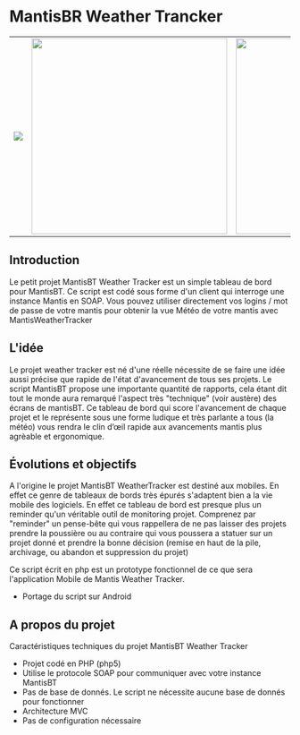 # MantisBR Weather Trancker


<table width="70%" border="0">
<tr><td>
<img src="https://lh3.googleusercontent.com/-D2RFOMIHxbo/UssGAjUVVgI/AAAAAAAABu4/d0jco9VaI3U/w250-h150-no/weather_tracker.png"  />
</td><td>
<img src="https://lh5.googleusercontent.com/-7BFLU5buFjA/UssFjdKSQdI/AAAAAAAABuo/fN3b_LItqR8/w655-h384-no/Capture+du+2014-01-05+18%253A41%253A55.png" width="350px" />
</td><td>
<img src="https://lh5.googleusercontent.com/-IvRMwYo7ov4/UssFjUd0qdI/AAAAAAAABuk/3M5FEg4b5l4/w532-h384-no/Capture+du+2014-01-05+18%253A42%253A19.png" width="350px" style="float:left" />
</td></tr>
</table>


## Introduction

Le petit projet MantisBT Weather Tracker est un simple tableau de bord pour MantisBT. Ce script est codé sous forme d'un client qui interroge une instance Mantis en SOAP. Vous pouvez utiliser directement vos logins / mot de passe de votre mantis pour obtenir la vue Météo de votre mantis avec MantisWeatherTracker


## L'idée

Le projet weather tracker est né d'une réelle nécessite de se faire une idée aussi précise que rapide de l'état d'avancement de tous ses projets. Le script MantisBT propose une importante quantité de rapports, cela étant dit tout le monde aura remarqué l'aspect très "technique" (voir austère) des écrans de mantisBT.
Ce tableau de bord qui score l'avancement de chaque projet et le représente sous une forme ludique et très parlante a tous (la météo) vous rendra le clin d’œil rapide aux avancements mantis plus agrèable et ergonomique.


## Évolutions et objectifs

A l'origine le projet MantisBT WeatherTracker est destiné aux mobiles. En effet ce genre de tableaux de bords très épurés s'adaptent bien a la vie mobile des logiciels. En effet ce tableau de bord est presque plus un reminder qu'un véritable outil de monitoring projet. Comprenez par "reminder" un pense-bête qui vous rappellera de ne pas laisser des projets prendre la poussière ou au contraire qui vous poussera a statuer sur un projet donné et prendre la bonne décision (remise en haut de la pile, archivage, ou abandon et suppression du projet)

Ce script écrit en php est un prototype fonctionnel de ce que sera l'application Mobile de Mantis Weather Tracker.

 * Portage du script sur Android


## A propos du projet

Caractéristiques techniques du projet MantisBT Weather Tracker

 * Projet codé en PHP (php5)
 * Utilise le protocole SOAP pour communiquer avec votre instance MantisBT
 * Pas de base de donnés. Le script ne nécessite aucune base de donnés pour fonctionner
 * Architecture MVC
 * Pas de configuration nécessaire
